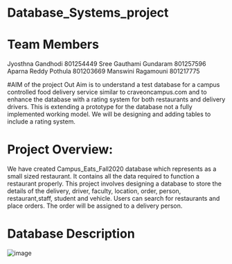 # Database_Systems_project

# Team Members
Jyosthna Gandhodi 801254449
Sree Gauthami Gundaram 801257596
Aparna Reddy Pothula 801203669
Manswini Ragamouni 801217775

#AIM of the project
Out Aim is to understand a test database for a campus controlled food delivery service similar to craveoncampus.com and to enhance the database with a rating system for both restaurants and delivery drivers. This is extending a prototype for the database not a fully implemented working model. We will be designing  and adding tables to include a rating system.

# Project Overview:
We have created Campus_Eats_Fall2020 database which represents as a small sized restaurant. It contains all the data required to function a restaurant properly. This project involves designing a database to store the details of the delivery, driver, faculty, location, order, person, restaurant,staff, student and vehicle. Users can search for restaurants and place orders. The order will be assigned to a delivery person. 

# Database Description
![image](https://user-images.githubusercontent.com/40575189/142790191-fcd15d2a-c934-4fd6-82b5-3764ee9a5db9.png)

